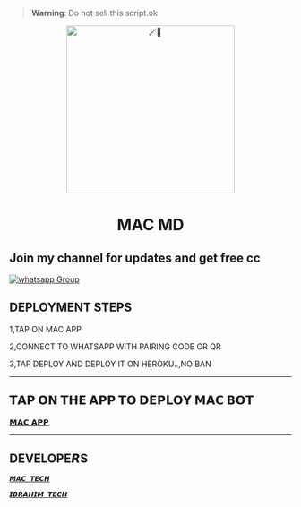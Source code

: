 

> **Warning**: Do not sell this script.ok

<center>

<img alt=🪄🍪 height="300" src="https://telegra.ph/file/eecd5673d4d80563d645b.jpg">

</center>

<h1 align="center">MAC MD</h1>
 
## Join my channel for updates and get free cc
<a href="https://whatsapp.com/channel/0029VaWGyGVJZg48vgpHBa31" target="_blank">
    <img alt="whatsapp Group" src="https://img.shields.io/badge/ Whatsapp Support Channel -25D366?style=for-the-badge&logo=whatsapp&logoColor=white" />
  </a>
</p> 

## DEPLOYMENT STEPS
1,TAP ON MAC APP



2,CONNECT TO WHATSAPP WITH PAIRING CODE OR QR




3,TAP DEPLOY AND DEPLOY IT ON HEROKU..,NO BAN

 <hr>

## 𝗧𝗔𝗣 𝗢𝗡 𝗧𝗛𝗘 𝗔𝗣𝗣 𝗧𝗢 𝗗𝗘𝗣𝗟𝗢𝗬 𝗠𝗔𝗖 𝗕𝗢𝗧
  
[𝗠𝗔𝗖 𝗔𝗣𝗣](https://mac-scanner-d82e01b36359.herokuapp.com/)


 <hr>
 
## DEVELOPE𝙍S
[`𝙈𝘼𝘾 𝙏𝙀𝘾𝙃`](https://wa.me/256705036288)

[`𝙄𝘽𝙍𝘼𝙃𝙄𝙈 𝙏𝙀𝘾𝙃`](https://www.youtube.com/@ibrahimmdgpt)



